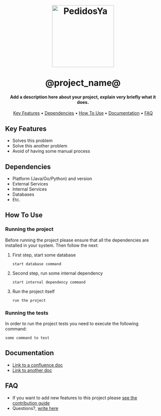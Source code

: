 <h1 align="center">
  <a href="https://github.com/pedidosya">
  	<img src="https://img.pystatic.com/pedidosya-logo.svg" alt="PedidosYa" width="200">
  </a>
  <br>
  <br>
  @project_name@
  <br>
</h1>
<h4 align="center">Add a description here about your project, explain very briefly what it does.</h4>
<p align="center">
  <a href="#key-features">Key Features</a> •
  <a href="#dependencies">Dependencies</a> •
  <a href="#how-to-use">How To Use</a> •
  <a href="#documentation">Documentation</a> •
  <a href="#faq">FAQ</a>
</p>

## Key Features

* Solves this problem
* Solve this another problem
* Avoid of having some manual process

## Dependencies

* Platform (Java/Go/Python) and version
* External Services
* Internal Services
* Databases
* Etc.

## How To Use

### Running the project

Before running the project please ensure that all the dependencies are installed in your system. Then follow the next:

1. First step, start some database

    ```
    start database command
    ```

2. Second step, run some internal dependency

    ```
    start internal dependency command
    ```

3. Run the project itself

    ```
    run the project
    ```

### Running the tests

In order to run the project tests you need to execute the following command:

```
some command to test
```

## Documentation

* [Link to a confluence doc](https://www.example.com)
* [Link to another doc](https://www.example.com)

## FAQ

* If you want to add new features to this project please [see the contribution guide](.github/CONTRIBUTING.md)
* Questions?, <a href="mailto:someone@pedidosya.com?Subject=Question about Project" target="_blank">write here</a>